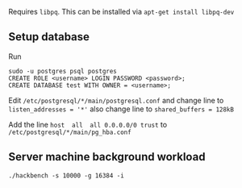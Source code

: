 Requires `libpq`. This can be installed via `apt-get install libpq-dev`

## Setup database
Run
```
sudo -u postgres psql postgres
CREATE ROLE <username> LOGIN PASSWORD <password>;
CREATE DATABASE test WITH OWNER = <username>;
```

Edit `/etc/postgresql/*/main/postgresql.conf` and change line to `listen_addresses = '*'` also change line to `shared_buffers = 128kB`

Add the line `host  all  all 0.0.0.0/0 trust` to `/etc/postgresql/*/main/pg_hba.conf`

## Server machine background workload
`./hackbench -s 10000 -g 16384 -i`
